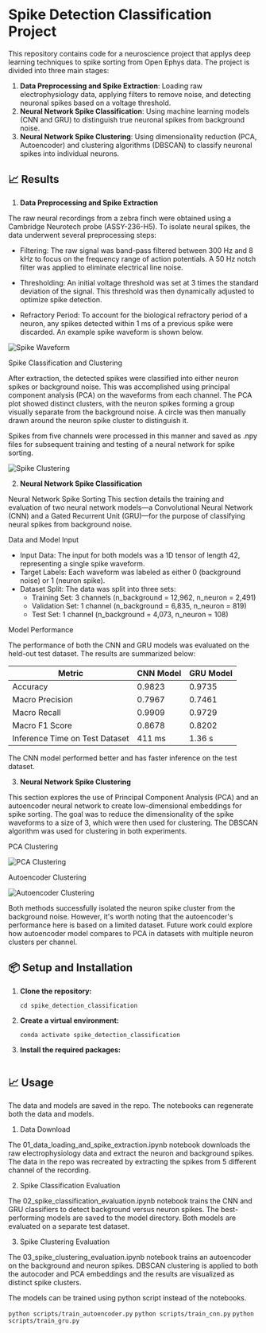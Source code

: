 # Spike Detection Classification Project

This repository contains code for a neuroscience project that applys deep learning techniques to spike sorting from Open Ephys data. The project is divided into three main stages:

1.  **Data Preprocessing and Spike Extraction**: Loading raw electrophysiology data, applying filters to remove noise, and detecting neuronal spikes based on a voltage threshold.
2.  **Neural Network Spike Classification**: Using machine learning models (CNN and GRU) to distinguish true neuronal spikes from background noise.
3.  **Neural Network Spike Clustering**: Using dimensionality reduction (PCA, Autoencoder) and clustering algorithms (DBSCAN) to classify neuronal spikes into individual neurons.

## 📈 Results

1. **Data Preprocessing and Spike Extraction** 

The raw neural recordings from a zebra finch were obtained using a Cambridge Neurotech probe (ASSY-236-H5). To isolate neural spikes, the data underwent several preprocessing steps:

- Filtering: The raw signal was band-pass filtered between 300 Hz and 8 kHz to focus on the frequency range of action potentials. A 50 Hz notch filter was applied to eliminate electrical line noise.

- Thresholding: An initial voltage threshold was set at 3 times the standard deviation of the signal. This threshold was then dynamically adjusted to optimize spike detection.

- Refractory Period: To account for the biological refractory period of a neuron, any spikes detected within 1 ms of a previous spike were discarded. An example spike waveform is shown below.

![Spike Waveform](images/spike_waveform.png)

Spike Classification and Clustering

After extraction, the detected spikes were classified into either neuron spikes or background noise. This was accomplished using principal component analysis (PCA) on the waveforms from each channel. The PCA plot showed distinct clusters, with the neuron spikes forming a group visually separate from the background noise. A circle was then manually drawn around the neuron spike cluster to distinguish it.

Spikes from five channels were processed in this manner and saved as .npy files for subsequent training and testing of a neural network for spike sorting.

![Spike Clustering](images/manual_clustering.png)

2. **Neural Network Spike Classification**

Neural Network Spike Sorting
This section details the training and evaluation of two neural network models—a Convolutional Neural Network (CNN) and a Gated Recurrent Unit (GRU)—for the purpose of classifying neural spikes from background noise.

Data and Model Input

- Input Data: The input for both models was a 1D tensor of length 42, representing a single spike waveform.
- Target Labels: Each waveform was labeled as either 0 (background noise) or 1 (neuron spike).
- Dataset Split: The data was split into three sets:
  - Training Set: 3 channels (n_background = 12,962, n_neuron = 2,491)
  - Validation Set: 1 channel (n_background = 6,835, n_neuron = 819)
  - Test Set: 1 channel (n_background = 4,073, n_neuron = 108)

Model Performance

The performance of both the CNN and GRU models was evaluated on the held-out test dataset. The results are summarized below:

Metric | CNN Model | GRU Model
--- | --- | ---
Accuracy | 0.9823 | 0.9735
Macro Precision | 0.7967 | 0.7461
Macro Recall | 0.9909 | 0.9729
Macro F1 Score | 0.8678 | 0.8202
Inference Time on Test Dataset | 411 ms | 1.36 s

The CNN model performed better and has faster inference on the test dataset.

3. **Neural Network Spike Clustering**

This section explores the use of Principal Component Analysis (PCA) and an autoencoder neural network to create low-dimensional embeddings for spike sorting. The goal was to reduce the dimensionality of the spike waveforms to a size of 3, which were then used for clustering. The DBSCAN algorithm was used for clustering in both experiments.

PCA Clustering

![PCA Clustering](/images/pca_clustering.png)

Autoencoder Clustering

![Autoencoder Clustering](/images/autoencoder_clustering.png)

Both methods successfully isolated the neuron spike cluster from the background noise. However, it's worth noting that the autoencoder's performance here is based on a limited dataset. Future work could explore how autoencoder model compares to PCA in datasets with multiple neuron clusters per channel.

## 📦 Setup and Installation

1.  **Clone the repository:**
    ```git clone [https://github.com/henryxcham/spike_detection_classification.git](https://github.com/henryxcham/spike_detection_classification.git)
    cd spike_detection_classification
    ```
2.  **Create a virtual environment:**
    ```conda create --name spike_detection_classification python=3.12
    conda activate spike_detection_classification
    ```
3.  **Install the required packages:**
    ```pip install -r requirements.txt
    ```

## 📈 Usage

The data and models are saved in the repo. The notebooks can regenerate both the data and models.

1. Data Download

 The 01_data_loading_and_spike_extraction.ipynb notebook downloads the raw electrophysiology data and extract the neuron and background spikes. The data in the repo was recreated by extracting the spikes from 5 different channel of the recording.

2. Spike Classification Evaluation

 The 02_spike_classification_evaluation.ipynb notebook trains the CNN and GRU classifiers to detect background versus neuron spikes. The best-performing models are saved to the model directory. Both models are evaluated on a separate test dataset.

3. Spike Clustering Evaluation

 The 03_spike_clustering_evaluation.ipynb notebook trains an autoencoder on the background and neuron spikes. DBSCAN clustering is applied to both the autocoder and PCA embeddings and the results are visualized as distinct spike clusters.

 The models can be trained using python script instead of the notebooks.

 `python scripts/train_autoencoder.py`
 `python scripts/train_cnn.py`
 `python scripts/train_gru.py`

